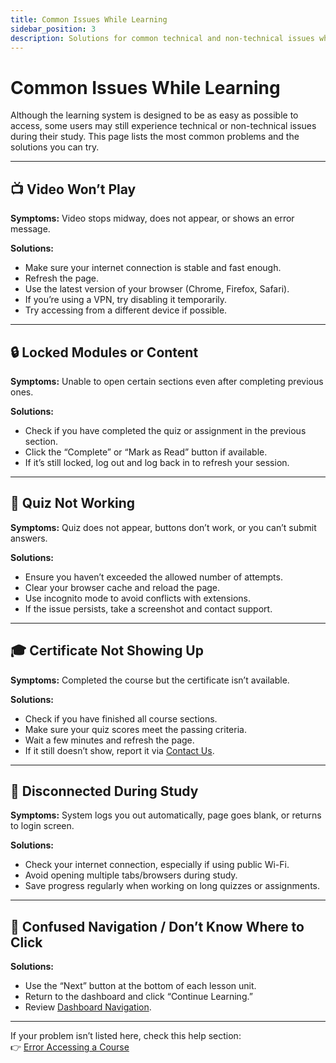 ```yaml
---
title: Common Issues While Learning
sidebar_position: 3
description: Solutions for common technical and non-technical issues when taking courses on Nihonbuzz Academy.
---
```


# Common Issues While Learning

Although the learning system is designed to be as easy as possible to access, some users may still experience technical or non-technical issues during their study. This page lists the most common problems and the solutions you can try.

---

## 📺 Video Won’t Play

**Symptoms:** Video stops midway, does not appear, or shows an error message.

**Solutions:**
- Make sure your internet connection is stable and fast enough.
- Refresh the page.
- Use the latest version of your browser (Chrome, Firefox, Safari).
- If you’re using a VPN, try disabling it temporarily.
- Try accessing from a different device if possible.

---

## 🔒 Locked Modules or Content

**Symptoms:** Unable to open certain sections even after completing previous ones.

**Solutions:**
- Check if you have completed the quiz or assignment in the previous section.
- Click the “Complete” or “Mark as Read” button if available.
- If it’s still locked, log out and log back in to refresh your session.

---

## 🧪 Quiz Not Working

**Symptoms:** Quiz does not appear, buttons don’t work, or you can’t submit answers.

**Solutions:**
- Ensure you haven’t exceeded the allowed number of attempts.
- Clear your browser cache and reload the page.
- Use incognito mode to avoid conflicts with extensions.
- If the issue persists, take a screenshot and contact support.

---

## 🎓 Certificate Not Showing Up

**Symptoms:** Completed the course but the certificate isn’t available.

**Solutions:**
- Check if you have finished all course sections.
- Make sure your quiz scores meet the passing criteria.
- Wait a few minutes and refresh the page.
- If it still doesn’t show, report it via [Contact Us](../hubungi-kami.md).

---

## 📴 Disconnected During Study

**Symptoms:** System logs you out automatically, page goes blank, or returns to login screen.

**Solutions:**
- Check your internet connection, especially if using public Wi-Fi.
- Avoid opening multiple tabs/browsers during study.
- Save progress regularly when working on long quizzes or assignments.

---

## 🧭 Confused Navigation / Don’t Know Where to Click

**Solutions:**
- Use the “Next” button at the bottom of each lesson unit.
- Return to the dashboard and click “Continue Learning.”
- Review [Dashboard Navigation](../mulai/navigasi-dashboard.md).

---

If your problem isn’t listed here, check this help section:  
👉 [Error Accessing a Course](../bantuan/error-akses.md)
